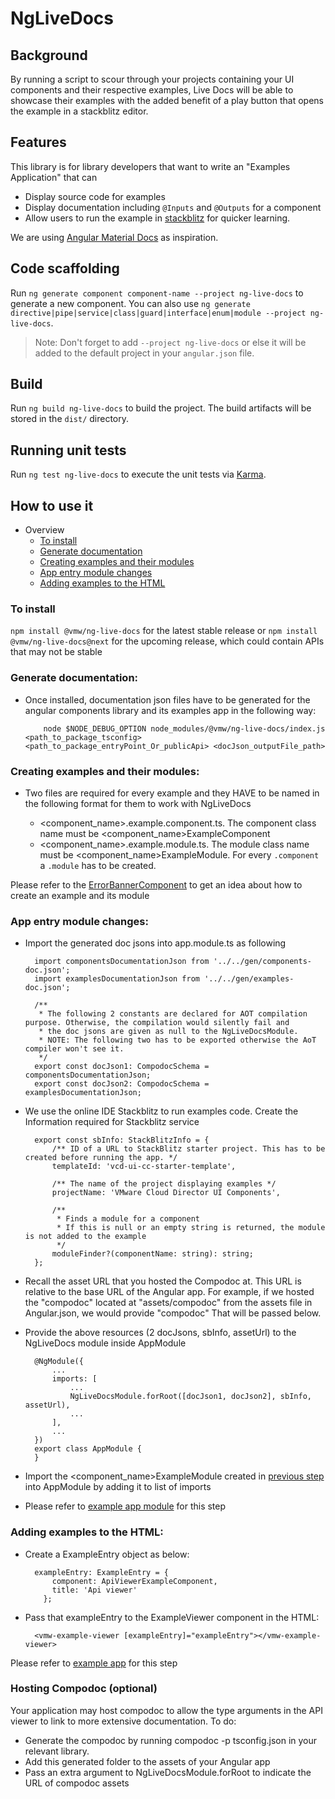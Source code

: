 # NgLiveDocs

## Background

By running a script to scour through your projects containing your UI components and their respective examples,
Live Docs will be able to showcase their examples with the added benefit of a play button that opens
the example in a stackblitz editor.

## Features

This library is for library developers that want to write an "Examples Application" that can

-   Display source code for examples
-   Display documentation including `@Inputs` and `@Outputs` for a component
-   Allow users to run the example in [stackblitz](https://stackblitz.com/) for quicker learning.

We are using [Angular Material Docs](https://material.angular.io/components) as inspiration.

## Code scaffolding

Run `ng generate component component-name --project ng-live-docs` to generate a new component. You can also use `ng generate directive|pipe|service|class|guard|interface|enum|module --project ng-live-docs`.

> Note: Don't forget to add `--project ng-live-docs` or else it will be added to the default project in your `angular.json` file.

## Build

Run `ng build ng-live-docs` to build the project. The build artifacts will be stored in the `dist/` directory.

## Running unit tests

Run `ng test ng-live-docs` to execute the unit tests via [Karma](https://karma-runner.github.io).

## How to use it

-   Overview
    -   [To install](#to-install)
    -   [Generate documentation](#generate-documentation)
    -   [Creating examples and their modules](#creating-examples-and-their-modules)
    -   [App entry module changes](#app-entry-module-changes)
    -   [Adding examples to the HTML](#Adding-examples-to-the-html)

### To install

`npm install @vmw/ng-live-docs` for the latest stable release or
`npm install @vmw/ng-live-docs@next` for the upcoming release, which could contain APIs that may not be stable

### Generate documentation:

-   Once installed, documentation json files have to be generated for the angular components library and its examples app
    in the following way:

            node $NODE_DEBUG_OPTION node_modules/@vmw/ng-live-docs/index.js <path_to_package_tsconfig> <path_to_package_entryPoint_Or_publicApi> <docJson_outputFile_path>

### Creating examples and their modules:

-   Two files are required for every example and they HAVE to be named in the following format for them to work with NgLiveDocs

    -   <component_name>.example.component.ts. The component class name must be <component_name>ExampleComponent
    -   <component_name>.example.module.ts. The module class name must be <component_name>ExampleModule. For every `.component` a `.module` has to be created.

Please refer to the [ErrorBannerComponent](../examples/src/components/error) to get an idea about how to create an example and its module

### App entry module changes:

-   Import the generated doc jsons into app.module.ts as following

          import componentsDocumentationJson from '../../gen/components-doc.json';
          import examplesDocumentationJson from '../../gen/examples-doc.json';

          /**
           * The following 2 constants are declared for AOT compilation purpose. Otherwise, the compilation would silently fail and
           * the doc jsons are given as null to the NgLiveDocsModule.
           * NOTE: The following two has to be exported otherwise the AoT compiler won't see it.
           */
          export const docJson1: CompodocSchema = componentsDocumentationJson;
          export const docJson2: CompodocSchema = examplesDocumentationJson;

*   We use the online IDE Stackblitz to run examples code. Create the Information required for Stackblitz service

          export const sbInfo: StackBlitzInfo = {
              /** ID of a URL to StackBlitz starter project. This has to be created before running the app. */
              templateId: 'vcd-ui-cc-starter-template',

              /** The name of the project displaying examples */
              projectName: 'VMware Cloud Director UI Components',

              /**
               * Finds a module for a component
               * If this is null or an empty string is returned, the module is not added to the example
               */
              moduleFinder?(componentName: string): string;
          };

*   Recall the asset URL that you hosted the Compodoc at. This URL is relative to the base URL of the Angular app. For example, if we hosted the "compodoc" located at "assets/compodoc" from the assets file in Angular.json, we would provide "compodoc" That will be passed below.

-   Provide the above resources (2 docJsons, sbInfo, assetUrl) to the NgLiveDocs module inside AppModule

          @NgModule({
              ...
              imports: [
                  ...
                  NgLiveDocsModule.forRoot([docJson1, docJson2], sbInfo, assetUrl),
                  ...
              ],
              ...
          })
          export class AppModule {
          }

-   Import the <component_name>ExampleModule created in [previous step](#creating-examples-and-their-modules) into AppModule by adding it to list of imports

-   Please refer to [example app module](../examples/src/app/app.module.ts) for this step

### Adding examples to the HTML:

-   Create a ExampleEntry object as below:

          exampleEntry: ExampleEntry = {
              component: ApiViewerExampleComponent,
              title: 'Api viewer'
            };

-   Pass that exampleEntry to the ExampleViewer component in the HTML:

          <vmw-example-viewer [exampleEntry]="exampleEntry"></vmw-example-viewer>

Please refer to [example app](../ng-live-docs/src/documentation-container/documentation-container-example.component.html) for this step

### Hosting Compodoc (optional)

Your application may host compodoc to allow the type arguments in the API viewer to link to more extensive documentation. To do:

-   Generate the compodoc by running compodoc -p tsconfig.json in your relevant library.
-   Add this generated folder to the assets of your Angular app
-   Pass an extra argument to NgLiveDocsModule.forRoot to indicate the URL of compodoc assets
